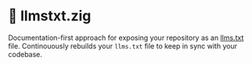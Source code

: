 # 📕 llmstxt.zig

Documentation-first approach for exposing your repository as an [llms.txt](http://llmstxt.org) file. Continouously rebuilds your `llms.txt` file to keep in sync with your codebase.
